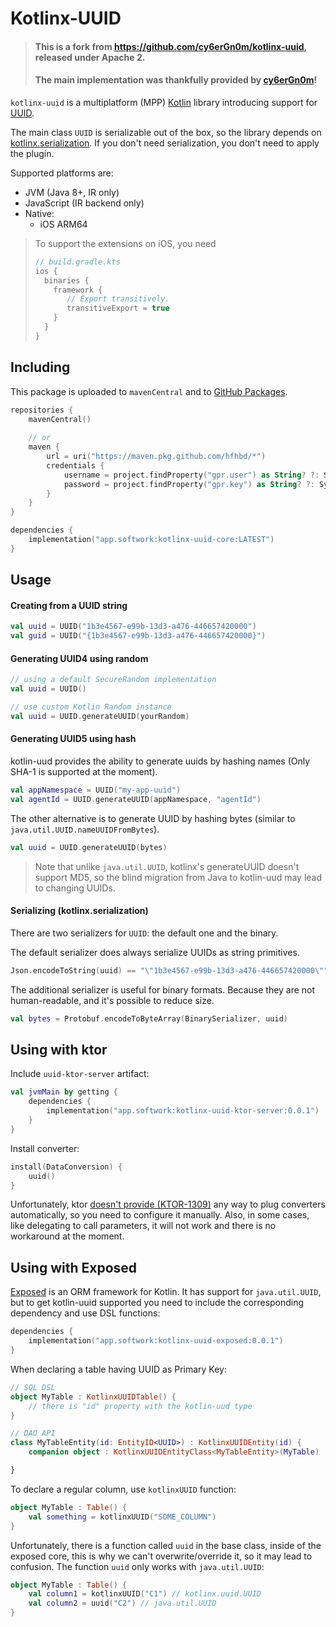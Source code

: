 # Kotlinx-UUID

> #### This is a fork from https://github.com/cy6erGn0m/kotlinx-uuid, released under Apache 2.
> #### The main implementation was thankfully provided by [cy6erGn0m](https://github.com/cy6erGn0m)!

`kotlinx-uuid` is a multiplatform (MPP) [Kotlin](https://kotlinlang.org) library introducing support
for [UUID](https://en.wikipedia.org/wiki/Universally_unique_identifier).

The main class `UUID` is serializable out of the box, so the library depends
on [kotlinx.serialization](https://github.com/Kotlin/kotlinx.serialization). If you don't need serialization, you don't
need to apply the plugin.

Supported platforms are:

- JVM (Java 8+, IR only)
- JavaScript (IR backend only)
- Native:
    - iOS ARM64

> To support the extensions on iOS, you need
> ```kotlin
> // build.gradle.kts
> ios {
>   binaries {
>     framework {
>        // Export transitively.
>        transitiveExport = true
>     }
>   }  
> }
> ```

## Including

This package is uploaded
to `mavenCentral` and to [GitHub Packages](https://docs.github.com/en/packages/guides/configuring-gradle-for-use-with-github-packages).

````kotlin
repositories {
    mavenCentral()
    
    // or
    maven {
        url = uri("https://maven.pkg.github.com/hfhbd/*")
        credentials {
            username = project.findProperty("gpr.user") as String? ?: System.getenv("GITHUB_ACTOR")
            password = project.findProperty("gpr.key") as String? ?: System.getenv("GITHUB_TOKEN")
        }
    }
}

dependencies {
    implementation("app.softwork:kotlinx-uuid-core:LATEST")
}
````

## Usage

#### Creating from a UUID string

```kotlin
val uuid = UUID("1b3e4567-e99b-13d3-a476-446657420000")
val guid = UUID("{1b3e4567-e99b-13d3-a476-446657420000}")
```

#### Generating UUID4 using random

```kotlin
// using a default SecureRandom implementation
val uuid = UUID()

// use custom Kotlin Random instance
val uuid = UUID.generateUUID(yourRandom)
```

#### Generating UUID5 using hash

kotlin-uud provides the ability to generate uuids by hashing names (Only SHA-1 is supported at the moment).

```kotlin
val appNamespace = UUID("my-app-uuid")
val agentId = UUID.generateUUID(appNamespace, "agentId")
```

The other alternative is to generate UUID by hashing bytes (similar to `java.util.UUID.nameUUIDFromBytes`).

```kotlin
val uuid = UUID.generateUUID(bytes)
```

> Note that unlike `java.util.UUID`, kotlinx's generateUUID
> doesn't support MD5, so the blind migration
> from Java to kotlin-uud may lead to changing UUIDs.

#### Serializing (kotlinx.serialization)

There are two serializers for `UUID`: the default one and the binary.

The default serializer does always serialize UUIDs as string primitives.

```kotlin
Json.encodeToString(uuid) == "\"1b3e4567-e99b-13d3-a476-446657420000\""
```

The additional serializer is useful for binary formats. Because they are not human-readable, and it's possible to reduce
size.

```kotlin
val bytes = Protobuf.encodeToByteArray(BinarySerializer, uuid)
```

## Using with ktor

Include `uuid-ktor-server` artifact:

```kotlin
val jvmMain by getting {
    dependencies {
        implementation("app.softwork:kotlinx-uuid-ktor-server:0.0.1")
    }
}
```

Install converter:

```kotlin
install(DataConversion) {
    uuid()
}
```

Unfortunately, ktor [doesn't provide (KTOR-1309)](https://youtrack.jetbrains.com/issue/KTOR-1309)
any way to plug converters automatically, so you need to configure it manually. Also, in some cases, like delegating to
call parameters, it will not work and there is no workaround at the moment.

## Using with Exposed

[Exposed](https://github.com/JetBrains/Exposed) is an ORM framework for Kotlin. It has support for `java.util.UUID`, but
to get kotlin-uuid supported you need to include the corresponding dependency and use DSL functions:

```kotlin
dependencies {
    implementation("app.softwork:kotlinx-uuid-exposed:0.0.1")
}
```

When declaring a table having UUID as Primary Key:

```kotlin
// SQL DSL
object MyTable : KotlinxUUIDTable() {
    // there is "id" property with the kotlin-uud type
}

// DAO API
class MyTableEntity(id: EntityID<UUID>) : KotlinxUUIDEntity(id) {
    companion object : KotlinxUUIDEntityClass<MyTableEntity>(MyTable)

} 
```

To declare a regular column, use `kotlinxUUID` function:

```kotlin
object MyTable : Table() {
    val something = kotlinxUUID("SOME_COLUMN")
}
```

Unfortunately, there is a function called `uuid` in the base class, inside of the exposed core, this is why we can't
overwrite/override it, so it may lead to confusion. The function `uuid` only works with `java.util.UUID`:

```kotlin
object MyTable : Table() {
    val column1 = kotlinxUUID("C1") // kotlinx.uuid.UUID
    val column2 = uuid("C2") // java.util.UUID
}
```
